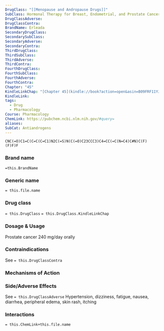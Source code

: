 ```yaml
---
DrugClass: "[[Menopause and Andropause Drugs]]"
SubClass: Hormonal Therapy for Breast, Endometrial, and Prostate Cancer
DrugClassAdverse: 
DrugClassContra: 
BrandName: Erleada
SecondaryDrugClass: 
SecondarySubClass: 
SecondaryAdverse: 
SecondaryContra: 
ThirdDrugClass: 
ThirdSubClass: 
ThirdAdverse: 
ThirdContra: 
FourthDrugClass: 
FourthSubClass: 
FourthAdverse: 
FourthContra: 
Chapter: "45"
KindleLinkChap: "[Chapter 45](kindle://book?action=open&asin=B09FRF11YJ&location=26138)"
KindleLink: 
tags:
  - Drug
  - Pharmacology
Course: Pharmacology
ChemLink: https://pubchem.ncbi.nlm.nih.gov/#query=
aliases: 
SubCat: Antiandrogens
---
```

```smiles
CNC(=O)C1=C(C=C(C=C1)N2C(=S)N(C(=O)C23CCC3)C4=CC(=C(N=C4)C#N)C(F)(F)F)F
```

### Brand name
`=this.BrandName`

### Generic name
`= this.file.name`

### Drug class 
`= this.DrugClass`
	`= this.DrugClass.KindleLinkChap`

### Dosage & Usage
Prostate cancer
240 mg/day orally 

### Contraindications
See `= this.DrugClassContra`

### Mechanisms of Action


### Side/Adverse Effects
See `= this.DrugClassAdverse`
Hypertension, dizziness, fatigue, nausea, diarrhea, peripheral edema, skin rash, itching 

### Interactions

`= this.ChemLink+this.file.name`

